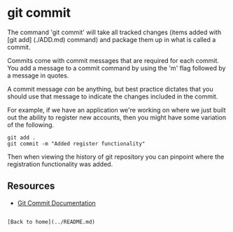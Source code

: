 # git commit

The  command 'git commit' will take all tracked changes (items added with [git add] (./ADD.md) command) and package them up in what is called a commit.

Commits come with commit messages that are required for each commit. You add a message to a commit command by using the 'm' flag followed by a message in quotes.

A commit message _can_ be anything, but best practice dictates that you should use that message to indicate the changes included in the commit.

For example, if we have an application we're working on where we just built out the ability to register new accounts, then you might have some variation of the following.

```
git add .
git commit -m "Added register functionality"
```

Then when viewing the history of git repository you can pinpoint where the registration functionality was added.

## Resources

- [Git Commit Documentation](https://git-scm.com/docs/git-commit)

```

[Back to home](../README.md)